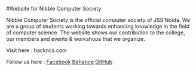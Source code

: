 #Website for Nibble Computer Society

Nibble Computer Society is the official computer society of JSS Noida. We are a group of students working towards enhancing knowledge in the field of computer science. The website shows our contribution to the college, our members and events & workshops that we organize.

  Visit here : hackncs.com

  Follow us here :
  [Facebook](https://www.facebook.com/nibblecomputersociety)
  [Behance](https://www.behance.net/ncs-jss)
  [GitHub](https://github.com/ncs-jss)